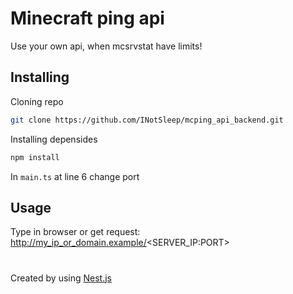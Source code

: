 # Minecraft ping api
Use your own api, when mcsrvstat have limits!

## Installing

Cloning repo
```bash
git clone https://github.com/INotSleep/mcping_api_backend.git
```

Installing depensides
```bash
npm install
```

In `main.ts` at line 6 change port

## Usage

Type in browser or get request:
http://my_ip_or_domain.example/<SERVER_IP:PORT>

#

Created by using [Nest.js](https://nestjs.com)